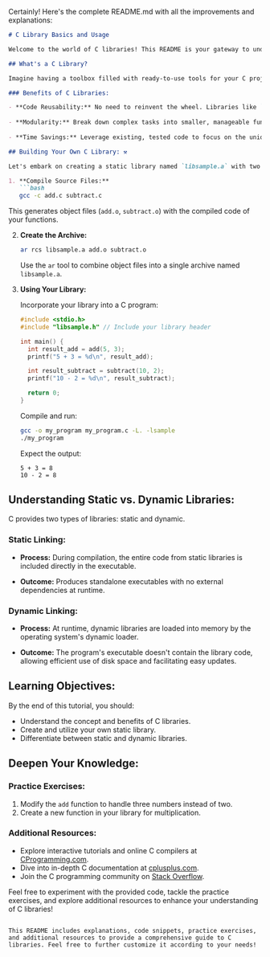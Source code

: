 Certainly! Here's the complete README.md with all the improvements and explanations:

```markdown
# C Library Basics and Usage

Welcome to the world of C libraries! This README is your gateway to understanding the purpose, creation, and usage of C libraries. Get ready to unlock the power of reusable code and elevate your C programming skills! ✨

## What's a C Library?

Imagine having a toolbox filled with ready-to-use tools for your C projects. That's precisely what a C library is! It's a collection of pre-written, compiled functions that you can directly integrate into your programs, saving valuable time and effort compared to writing everything from scratch.

### Benefits of C Libraries:

- **Code Reusability:** No need to reinvent the wheel. Libraries like `stdio.h` (for input/output) and `math.h` (for mathematical operations) provide commonly used functions for direct integration.
  
- **Modularity:** Break down complex tasks into smaller, manageable functions, promoting cleaner and more organized code.
  
- **Time Savings:** Leverage existing, tested code to focus on the unique aspects of your project, accelerating development.

## Building Your Own C Library: ⚒️

Let's embark on creating a static library named `libsample.a` with two useful functions: `add` and `subtract`.

1. **Compile Source Files:**
   ```bash
   gcc -c add.c subtract.c
   ```
   This generates object files (`add.o`, `subtract.o`) with the compiled code of your functions.

2. **Create the Archive:**
   ```bash
   ar rcs libsample.a add.o subtract.o
   ```
   Use the `ar` tool to combine object files into a single archive named `libsample.a`.

3. **Using Your Library:**

   Incorporate your library into a C program:

   ```c
   #include <stdio.h>
   #include "libsample.h" // Include your library header

   int main() {
     int result_add = add(5, 3);
     printf("5 + 3 = %d\n", result_add);

     int result_subtract = subtract(10, 2);
     printf("10 - 2 = %d\n", result_subtract);

     return 0;
   }
   ```

   Compile and run:

   ```bash
   gcc -o my_program my_program.c -L. -lsample
   ./my_program
   ```

   Expect the output:

   ```
   5 + 3 = 8
   10 - 2 = 8
   ```

## Understanding Static vs. Dynamic Libraries:

C provides two types of libraries: static and dynamic. 

### Static Linking:

- **Process:** During compilation, the entire code from static libraries is included directly in the executable.
  
- **Outcome:** Produces standalone executables with no external dependencies at runtime.

### Dynamic Linking:

- **Process:** At runtime, dynamic libraries are loaded into memory by the operating system's dynamic loader.
  
- **Outcome:** The program's executable doesn't contain the library code, allowing efficient use of disk space and facilitating easy updates.

## Learning Objectives:

By the end of this tutorial, you should:

- Understand the concept and benefits of C libraries.
- Create and utilize your own static library.
- Differentiate between static and dynamic libraries.

## Deepen Your Knowledge:

### Practice Exercises:

1. Modify the `add` function to handle three numbers instead of two.
2. Create a new function in your library for multiplication.

### Additional Resources:

- Explore interactive tutorials and online C compilers at [CProgramming.com](https://www.learn-c.org/).
- Dive into in-depth C documentation at [cplusplus.com](http://www.cplusplus.com/).
- Join the C programming community on [Stack Overflow](https://stackoverflow.com/questions/tagged/c).

Feel free to experiment with the provided code, tackle the practice exercises, and explore additional resources to enhance your understanding of C libraries!
```

This README includes explanations, code snippets, practice exercises, and additional resources to provide a comprehensive guide to C libraries. Feel free to further customize it according to your needs!
